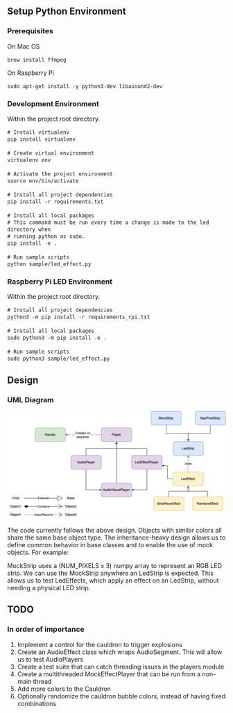 ## Setup Python Environment

### Prerequisites
On Mac OS
```
brew install ffmpeg
```

On Raspberry Pi
```
sudo apt-get install -y python3-dev libasound2-dev
```

### Development Environment 
Within the project root directory.
```
# Install virtualenv
pip install virtualenv

# Create virtual environment
virtualenv env

# Activate the project environment
source env/bin/activate

# Install all project dependencies
pip install -r requirements.txt

# Install all local packages
# This command must be run every time a change is made to the led directory when
# running python as sudo.
pip install -e .

# Run sample scripts
python sample/led_effect.py
```

### Raspberry Pi LED Environment

Within the project root directory.
```
# Install all project dependencies
python3 -m pip install -r requirements_rpi.txt

# Install all local packages
sudo python3 -m pip install -e .

# Run sample scripts
sudo python3 sample/led_effect.py
```

## Design

### UML Diagram
![UML Design](app/files/images/design.png)

The code currently follows the above design. Objects with similar colors all share the same base object type. The inheritance-heavy design allows us to define common behavior in base classes and to enable the use of mock objects. For example:

MockStrip uses a (NUM_PIXELS x 3) numpy array to represent an RGB LED strip. We can use the MockStrip anywhere an LedStrip is expected. This allows us to test LedEffects, which apply an effect on an LedStrip, without needing a physical LED strip.


## TODO

### In order of importance
1. Implement a control for the cauldron to trigger explosions
2. Create an AudioEffect class which wraps AudioSegment. This will allow us to test AudioPlayers
3. Create a test suite that can catch threading issues in the players module
4. Create a multithreaded MockEffectPlayer that can be run from a non-main thread
5. Add more colors to the Cauldron
6. Optionally randomize the cauldron bubble colors, instead of having fixed combinations
